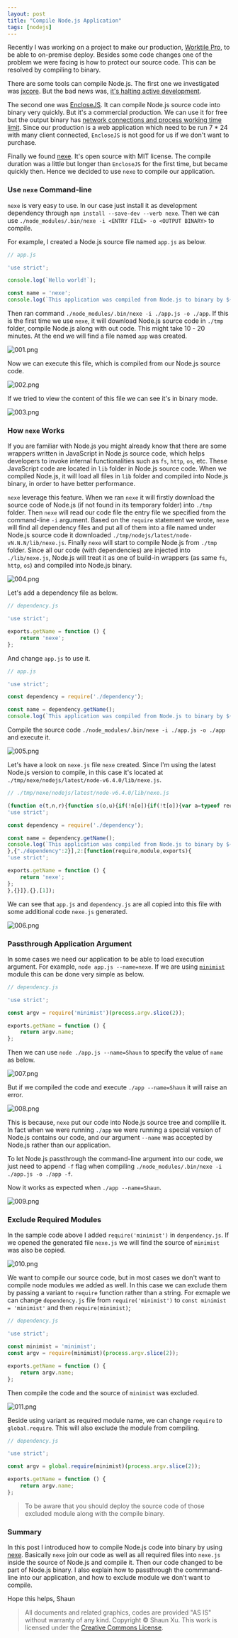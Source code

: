 ```yaml
---
layout: post
title: "Compile Node.js Application"
tags: [nodejs]
---
```


Recently I was working on a project to make our production, [Worktile Pro](https://pro.worktile.com), to be able to on-premise deploy. Besides some code changes one of the problem we were facing is how to protect our source code. This can be resolved by compiling to binary.

There are some tools can compile Node.js. The first one we investigated was [jxcore](https://github.com/jxcore/jxcore). But the bad news was, [it's halting active development](http://www.nubisa.com/nubisa-halting-active-development-on-jxcore-platform/).

The second one was [EncloseJS](http://enclosejs.com/). It can compile Node.js source code into binary very quickly. But it's a commercial production. We can use it for free but the output binary has [network connections and process working time limit](http://enclosejs.com/buy). Since our production is a web application which need to be run 7 * 24 with many client connected, `EncloseJS` is not good for us if we don't want to purchase.

Finally we found [nexe](https://jaredallard.me/nexe/). It's open source with MIT license. The compile duration was a little but longer than `EncloseJS` for the first time, but became quickly then. Hence we decided to use `nexe` to compile our application.

### Use `nexe` Command-line

`nexe` is very easy to use. In our case just install it as development dependency through `npm install --save-dev --verb nexe`. Then we can use `./node_modules/.bin/nexe -i <ENTRY FILE> -o <OUTPUT BINARY>` to compile.

For example, I created a Node.js source file named `app.js` as below.

```javascript
// app.js

'use strict';

console.log(`Hello world!`);

const name = 'nexe';
console.log(`This application was compiled from Node.js to binary by ${name}.`);
```

Then ran command `./node_modules/.bin/nexe -i ./app.js -o ./app`. If this is the first time we use `nexe`, it will download Node.js source code in `./tmp` folder, compile Node.js along with out code. This might take 10 - 20 minutes. At the end we will find a file named `app` was created.

![001.png]({{site.baseurl}}/img/2016-08-29-compile-nodejs-application/001.jpg)

Now we can execute this file, which is compiled from our Node.js source code.

![002.png]({{site.baseurl}}/img/2016-08-29-compile-nodejs-application/002.jpg)

If we tried to view the content of this file we can see it's in binary mode.

![003.png]({{site.baseurl}}/img/2016-08-29-compile-nodejs-application/003.jpg)

### How `nexe` Works

If you are familiar with Node.js you might already know that there are some wrappers written in JavaScript in Node.js source code, which helps developers to invoke internal functionalities such as `fs`, `http`, `os`, etc. These JavaScript code are located in `lib` folder in Node.js source code. When we compiled Node.js, it will load all files in `lib` folder and compiled into Node.js binary, in order to have better performance.

`nexe` leverage this feature. When we ran `nexe` it will firstly download the source code of Node.js (if not found in its temporary folder) into `./tmp` folder. Then `nexe` will read our code file the entry file we specified from the command-line `-i` argument. Based on the `require` statement we wrote, `nexe` will find all dependency files and put all of them into a file named under Node.js source code it downloaded `./tmp/nodejs/latest/node-vN.N.N/lib/nexe.js`. Finally `nexe` will start to compile Node.js from `./tmp` folder. Since all our code (with dependencies) are injected into `./lib/nexe.js`, Node.js will treat it as one of build-in wrappers (as same `fs`, `http`, `os`) and compiled into Node.js binary.

![004.png]({{site.baseurl}}/img/2016-08-29-compile-nodejs-application/004.jpg)

Let's add a dependency file as below.

```javascript
// dependency.js

'use strict';

exports.getName = function () {
    return 'nexe';
};
```

And change `app.js` to use it.

```javascript
// app.js

'use strict';

const dependency = require('./dependency');

const name = dependency.getName();
console.log(`This application was compiled from Node.js to binary by ${name}.`);
```

Compile the source code `./node_modules/.bin/nexe -i ./app.js -o ./app` and execute it.

![005.png]({{site.baseurl}}/img/2016-08-29-compile-nodejs-application/005.jpg)

Let's have a look on `nexe.js` file `nexe` created. Since I'm using the latest Node.js version to compile, in this case it's located at `./tmp/nexe/nodejs/latest/node-v6.4.0/lib/nexe.js`.

```javascript
// ./tmp/nexe/nodejs/latest/node-v6.4.0/lib/nexe.js

(function e(t,n,r){function s(o,u){if(!n[o]){if(!t[o]){var a=typeof require=="function"&&require;if(!u&&a)return a(o,!0);if(i)return i(o,!0);var f=new Error("Cannot find module '"+o+"'");throw f.code="MODULE_NOT_FOUND",f}var l=n[o]={exports:{}};t[o][0].call(l.exports,function(e){var n=t[o][1][e];return s(n?n:e)},l,l.exports,e,t,n,r)}return n[o].exports}var i=typeof require=="function"&&require;for(var o=0;o<r.length;o++)s(r[o]);return s})({1:[function(require,module,exports){
'use strict';

const dependency = require('./dependency');

const name = dependency.getName();
console.log(`This application was compiled from Node.js to binary by ${name}.`);
},{"./dependency":2}],2:[function(require,module,exports){
'use strict';

exports.getName = function () {
    return 'nexe';
};
},{}]},{},[1]);

```

We can see that `app.js` and `dependency.js` are all copied into this file with some additional code `nexe.js` generated.

![006.png]({{site.baseurl}}/img/2016-08-29-compile-nodejs-application/006.jpg)

### Passthrough Application Argument

In some cases we need our application to be able to load execution argument. For example, `node app.js --name=nexe`. If we are using [`minimist`](https://github.com/substack/minimist) module this can be done very simple as below.

```javascript
// dependency.js

'use strict';

const argv = require('minimist')(process.argv.slice(2));

exports.getName = function () {
    return argv.name;
};
```

Then we can use `node ./app.js --name=Shaun` to specify the value of `name` as below.

![007.png]({{site.baseurl}}/img/2016-08-29-compile-nodejs-application/007.jpg)

But if we compiled the code and execute `./app --name=Shaun` it will raise an error.

![008.png]({{site.baseurl}}/img/2016-08-29-compile-nodejs-application/008.jpg)

This is because, `nexe` put our code into Node.js source tree and complile it. In fact when we were running `./app` we were running a special version of Node.js contains our code, and our argument `--name` was accepted by Node.js rather than our application.

To let Node.js passthrough the command-line argument into our code, we just need to append `-f` flag when compiling `./node_modules/.bin/nexe -i ./app.js -o ./app -f`.

Now it works as expected when `./app --name=Shaun`.

![009.png]({{site.baseurl}}/img/2016-08-29-compile-nodejs-application/009.jpg)

### Exclude Required Modules

In the sample code above I added `require('minimist')` in `denpendency.js`. If we opened the generated file `nexe.js` we will find the source of `minimist` was also be copied.

![010.png]({{site.baseurl}}/img/2016-08-29-compile-nodejs-application/010.jpg)

We want to compile our source code, but in most cases we don't want to compile node modules we added as well. In this case we can exclude them by passing a variant to `require` function rather than a string. For exmaple we can change `dependency.js` file from `require('minimist')` to `const minimist = 'minimist'` and then `require(minimist)`;

```javascript
// dependency.js

'use strict';

const minimist = 'minimist';
const argv = require(minimist)(process.argv.slice(2));

exports.getName = function () {
    return argv.name;
};
```

Then compile the code and the source of `minimist` was excluded.

![011.png]({{site.baseurl}}/img/2016-08-29-compile-nodejs-application/011.jpg)

Beside using variant as required module name, we can change `require` to `global.require`. This will also exclude the module from compiling.

```javascript
// dependency.js

'use strict';

const argv = global.require(minimist)(process.argv.slice(2));

exports.getName = function () {
    return argv.name;
};
```

>To be aware that you should deploy the source code of those excluded module along with the compile binary.

### Summary

In this post I introduced how to compile Node.js code into binary by using [nexe](https://jaredallard.me/nexe/). Basically `nexe` join our code as well as all required files into `nexe.js` inside the source of Node.js and compile it. Then our code changed to be part of Node.js binary. I also explain how to passthrough the commmand-line into our application, and how to exclude module we don't want to compile.

Hope this helps,
Shaun

>All documents and related graphics, codes are provided "AS IS" without warranty of any kind. 
>Copyright © Shaun Xu. This work is licensed under the [Creative Commons License](https://creativecommons.org/licenses/by/3.0/).
